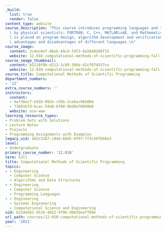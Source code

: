 ```yaml
---
_build:
  list: true
  render: false
content_type: website
course_description: "This course introduces programming languages and techniques used\
  \ by physical scientists: FORTRAN, C, C++, MATLAB\xAE, and Mathematica. Emphasis\
  \ is placed on program design, algorithm development and verification, and comparative\
  \ advantages and disadvantages of different languages.\n"
course_image:
  content: 2c4ec0ef-96eb-49cd-f4f3-0a5848209f15
  website: 12-010-computational-methods-of-scientific-programming-fall-2011
course_image_thumbnail:
  content: b5228f0b-d213-1c99-38bb-42cf874537ca
  website: 12-010-computational-methods-of-scientific-programming-fall-2011
course_title: Computational Methods of Scientific Programming
department_numbers:
- '12'
extra_course_numbers: ''
instructors:
  content:
  - 6ef38acf-e916-092e-c56b-2cebac96b084
  - 73601b7d-bcac-54a0-bf08-8bd8e78098b0
  website: ocw-www
learning_resource_types:
- Problem Sets with Solutions
- Lecture Notes
- Projects
- Programming Assignments with Examples
legacy_uid: a83c31b7-c84d-68d5-9f97-ff3c40f6b6e3
level:
- Undergraduate
primary_course_number: '12.010'
term: Fall
title: Computational Methods of Scientific Programming
topics:
- - Engineering
  - Computer Science
  - Algorithms and Data Structures
- - Engineering
  - Computer Science
  - Programming Languages
- - Engineering
  - Systems Engineering
  - Computational Science and Engineering
uid: 6224e581-4516-4652-9f06-d983deaff09e
url_path: courses/12-010-computational-methods-of-scientific-programming-fall-2011
year: '2011'
---
```

